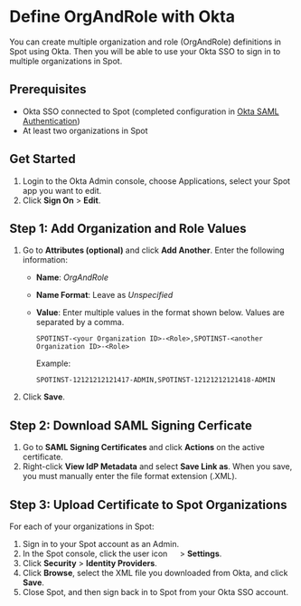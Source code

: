 # Define OrgAndRole with Okta

You can create multiple organization and role (OrgAndRole) definitions in Spot using Okta. Then you will be able to use your Okta SSO to sign in to multiple organizations in Spot.

## Prerequisites

- Okta SSO connected to Spot (completed configuration in [Okta SAML Authentication](administration/identity-providers/okta-saml-authentication))
- At least two organizations in Spot

## Get Started

1. Login to the Okta Admin console, choose Applications, select your Spot app you want to edit.
2. Click **Sign On** > **Edit**.

## Step 1: Add Organization and Role Values

1. Go to **Attributes (optional)** and click **Add Another**. Enter the following information:
   - **Name**: <i>OrgAndRole</i>
   - **Name Format**: Leave as <i>Unspecified</i>
   - **Value**: Enter multiple values in the format shown below. Values are separated by a comma.
     ````
     SPOTINST-<your Organization ID>-<Role>,SPOTINST-<another Organization ID>-<Role>
     ````

     Example:

     ````
     SPOTINST-12121212121417-ADMIN,SPOTINST-12121212121418-ADMIN
     ````

2. Click **Save**.

## Step 2: Download SAML Signing Cerficate

1. Go to **SAML Signing Certificates** and click **Actions** on the active certificate.  
2. Right-click **View IdP Metadata** and select **Save Link as**. When you save, you must manually enter the file format extension (.XML).

## Step 3: Upload Certificate to Spot Organizations

For each of your organizations in Spot:
1. Sign in to your Spot account as an Admin.
2. In the Spot console, click the user icon <img height="14" src="https://docs.spot.io/administration/_media/usericon.png">  > **Settings**.
3. Click **Security** > **Identity Providers**.
7. Click **Browse**, select the XML file you downloaded from Okta, and click **Save**.
8. Close Spot, and then sign back in to Spot from your Okta SSO account.
